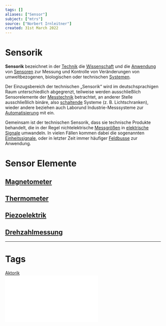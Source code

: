 ```yaml
---
tags: []
aliases: ["Sensor"]
subject: ["mtrs"]
source: ["Norbert Irnleitner"]
created: 31st March 2022
---
```


# Sensorik

**Sensorik** bezeichnet in der [Technik](https://de.wikipedia.org/wiki/Technik "Technik") die [Wissenschaft](https://de.wikipedia.org/wiki/Wissenschaft "Wissenschaft") und die [Anwendung](https://de.wikipedia.org/wiki/Nutzung_(Technik) "Nutzung (Technik)") von [Sensoren](https://de.wikipedia.org/wiki/Sensor "Sensor") zur Messung und Kontrolle von Veränderungen von umweltbezogenen, biologischen oder technischen [Systemen](https://de.wikipedia.org/wiki/System "System").

Der Einzugsbereich der technischen „Sensorik“ wird im deutschsprachigen Raum unterschiedlich abgegrenzt, teilweise werden ausschließlich Sensorelemente der [Messtechnik](https://de.wikipedia.org/wiki/Messtechnik "Messtechnik") betrachtet, an anderer Stelle ausschließlich binäre, also [schaltende](https://de.wikipedia.org/wiki/Schalter_(Elektrotechnik) "Schalter (Elektrotechnik)") Systeme (z. B. Lichtschranken), wieder andere beziehen auch Laborund Industrie-Messsysteme zur [Automatisierung](https://de.wikipedia.org/wiki/Automatisierung "Automatisierung") mit ein.

Gemeinsam ist der technischen Sensorik, dass sie technische Produkte behandelt, die in der Regel nichtelektrische [Messgrößen](https://de.wikipedia.org/wiki/Messgr%C3%B6%C3%9Fe "Messgröße") in [elektrische Signale](https://de.wikipedia.org/wiki/Elektrisches_Signal "Elektrisches Signal") umwandeln. In vielen Fällen kommen dabei die sogenannten [Einheitssignale](https://de.wikipedia.org/wiki/Einheitssignal "Einheitssignal"), oder in letzter Zeit immer häufiger [Feldbusse](https://de.wikipedia.org/wiki/Feldbus "Feldbus") zur Anwendung.

# Sensor Elemente

## [Magnetometer](Magnetometer.md)

## [Thermometer](Thermometer.md)

## [Piezoelektrik](Piezoelektrik.md)

## [Drehzahlmessung](Drehzahlmessung.md)

---

# Tags

[Aktorik](Aktorik.md)  
![MTRS23_02a_Sensorik](assets/pdf/MTRS23_02a_Sensorik%201.pdf)
